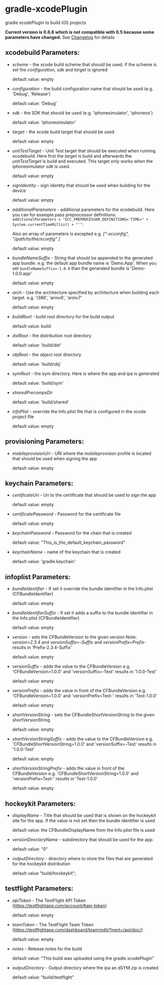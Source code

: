 gradle-xcodePlugin
==================

gradle xcodePlugin to build iOS projects

**Current version is 0.6.6 which is not compatible with 0.5 because some parameters have changed.** See [Changelog](https://github.com/openbakery/gradle-xcodePlugin/blob/master/CHANGELOG.md) for details


xcodebuild Parameters:
----------------------

* _scheme_ - the xcode build scheme that should be used. If the scheme is set the _configuration_, _sdk_ and
  _target_ is ignored

  default value: empty

* _configuration_ - the build configuration name that should be used (e.g. 'Debug', 'Release')

  default value: 'Debug'

* _sdk_ - the SDK that should be used (e.g. 'iphonesimulator', 'iphoneos')

  default value: 'iphonesimulator'

* _target_ - the xcode build target that should be used

  default value: empty

* _unitTestTarget_ - Unit Test target that should be executed when running xcodebuild. Here first the _target_ is build and afterwards the _unitTestTarget_ is build and executed. This target only works when the iphonesimulator _sdk_ is used.

  default value: empty

  
* _signIdentity_ - sign identity that should be used when building for the device

  default value: empty


* _additionalParameters_ - additional parameters for the xcodebuild. Here you can for example pass preprocessor definitions: 
  `additionalParameters = "GCC_PREPROCESSOR_DEFINITIONS='TIME=" + System.currentTimeMillis() + "'"`.

	Also an array of parameters is excepted e.g. _["-xcconfig", "/path/to/the/xconfig" ]_

  default value: empty
    
* _bundleNameSuffix_ - String that should be appended to the generated app bundle. 
  e.g. the default app bundle name is 'Demo.App'. When you set `bundleNameSuffix=-1.0.0` than the generated bundle is 'Demo-1.0.0.app'
  
  default value: empty
  
* _arch_ - Use the architecture specified by architecture when building each target.
  e.g. 'i386', 'armv6', 'armv7'
  
  default value: empty


* _buildRoot_ - build root directory for the build output

  default value: build

* _dstRoot_ - the distribution root directory

  default value: 'build/dst'
  
* _objRoot_ - the object root directory

  default value: 'build/obj'
  
* _symRoot_ - the sym directory. Here is where the app and ipa is generated

  default value: 'build/sym'

* _sharedPrecompsDir_

  default value: 'build/shared'

* _infoPlist_ - override the Info.plist file that is configured in the xcode project file

  default value: empty
    

provisioning Parameters:
----------------------

* _mobileprovisionUri_ - URI where the mobileprovision profile is located that should be used when signing the app

  default value: empty
    
    
keychain Parameters:
----------------------

* _certificateUri_ - Uri to the certificate that should be used to sign the app

	default value: empty

* _certificatePassword_ - Password for the certificate file

	default value: empty

* _keychainPassword_ - Password for the chain that is created

	default value: "This_is_the_default_keychain_password"

* _keychainName_ - name of the keychain that is created

	default value: 'gradle.keychain'


infoplist Parameters:
----------------------

* _bundleIdentifier_ - If set it override the bundle identifier in the Info.plist (CFBundleIdentifier)

	default value: empty
	
* _bundleIdentifierSuffix_ - If set it adds a suffix to the bundle identifier in the Info.plist (CFBundleIdentifier)

	default value: empty

* _version_ - sets the CFBundleVersion to the given version
  Note: _version=2.3.4_ and _versionSuffix=-Suffix_ and _versionPrefix=Prefix-_ results in 'Prefix-2.3.4-Suffix'

	default value: empty

* _versionSuffix_ - adds the value to the CFBundleVersion e.g. 'CFBundleVersion=1.0.0' and 'versionSuffix=-Test' results in '1.0.0-Test'

	default value: empty

* _versionPrefix_ - adds the value in front of the CFBundleVersion e.g. 'CFBundleVersion=1.0.0' and 'versionPrefix=Test-' results in 'Test-1.0.0'

	default value: empty

* _shortVersionString_ - sets the CFBundleShortVersionString to the given shortVersionString

	default value: empty

* _shortVersionStringSuffix_ - adds the value to the CFBundleVersion e.g. 'CFBundleShortVersionString=1.0.0' and 'versionSuffix=-Test' results in '1.0.0-Test'

	default value: empty

* _shortVersionStringPrefix_ - adds the value in front of the CFBundleVersion e.g. 'CFBundleShortVersionString=1.0.0' and 'versionPrefix=Test-' results in 'Test-1.0.0'

	default value: empty


hockeykit Parameters:
----------------------


* _displayName_ - Title that should be used that is shown on the hockeykit site for the app. 
  If the value is not set then the bundle identifier is used

	default value: the CFBundleDisplayName from the Info.plist file is used
  

* _versionDirectoryName_ - subdirectory that should be used for the app.

	default value: "0"


* _outputDirectory_ - directory where to store the files that are generated for the hockeykit distribution

	default value "build/hockeykit";
	
testflight Parameters:
----------------------

* _apiToken_ - The TestFlight API Token (https://testflightapp.com/account/#api-token)

	default value: empty
	
* _teamToken_ - The TestFlight Team Token (https://testflightapp.com/dashboard/team/edit/?next=/api/doc/)

  default value: empty
  
* _notes_ - Release notes for the build

  default value: "This build was uploaded using the gradle xcodePlugin"

* _outputDirectory_ - Output directory where the ipa an dSYM.zip is created

  default value: "build/testflight"
  	


    
